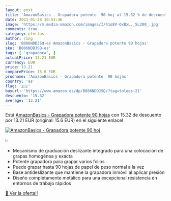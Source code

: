 ```yaml
---
layout: post
title: 'AmazonBasics - Grapadora potente  90 hoj al 15.32 % de descuento'
date: 2021-01-28 10:53:46
image: 'https://m.media-amazon.com/images/I/41o8V-OxBxL._SL200_.jpg'
comments: true
category: ofertas
author: ring
slug: 'B086NDDJSQ-es AmazonBasics - Grapadora potente 90 hojas'
sku: 'B086NDDJSQ-es'
tags: [ 'grapadora', ]
actualPrice: 13.21 EUR
currency: EUR
price: 13.21
comparePrice: 15.6 EUR
prodname: 'AmazonBasics - Grapadora potente  90 hojas'
country: 'es'
flag: '🇪🇸'
buyurl: 'https://www.amazon.es/dp/B086NDDJSQ/?tag=tolees-21'
descuento: '15.32'
average: '13.21'
---
```


Está [AmazonBasics - Grapadora potente  90 hojas](https://www.amazon.es/dp/B086NDDJSQ/?tag=tolees-21) con 15.32 de descuento por 13.21 EUR (original: 15.6 EUR) en el siguiente enlace!

[![AmazonBasics - Grapadora potente  90 hoj](https://m.media-amazon.com/images/I/41o8V-OxBxL._SL200_.jpg)](https://www.amazon.es/dp/B086NDDJSQ/?tag=tolees-21)

ℹ️:

- Mecanismo de graduación deslizante integrado para una colocación de grapas homogénea y exacta
- Potente grapadora para grapar varios folios
- Puede grapar hasta 90 hojas de papel de peso normal a la vez
- Base antideslizante que mantiene la grapadora inmóvil al aplicar presión
- Diseño completamente metálico para una excepcional resistencia en entornos de trabajo rápidos

[🛒 Ver la oferta!!](https://www.amazon.es/dp/B086NDDJSQ/?tag=tolees-21)
